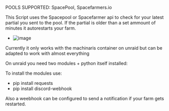 POOLS SUPPORTED: SpacePool, Spacefarmers.io

This Script uses the Spacepool or Spacefarmer api to check for your latest partial you sent to the pool.
If the partial is older than a set ammount of minutes it autorestarts your farm.

- ![image](https://github.com/ApfelBirneKreis/Chia-SpacePool-Watcher/assets/84158946/cd3c18f3-0c55-4dcf-8a6e-2225595b2368)

Currently it only works with the machinaris container on unraid but can be adapted to work with almost everything

On unraid you need two modules + python itself installed:

To install the modules use:
- pip install requests
- pip install discord-webhook


Also a weebhook can be configured to send a notification if your farm gets restarted.
